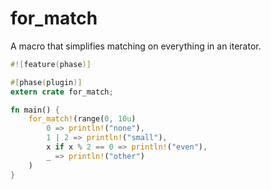 # for_match

A macro that simplifies matching on everything in an iterator.

```rust
#![feature(phase)]

#[phase(plugin)]
extern crate for_match;

fn main() {
    for_match!(range(0, 10u)
        0 => println!("none"),
        1 | 2 => println!("small"),
        x if x % 2 == 0 => println!("even"),
        _ => println!("other")
    )
}

```


